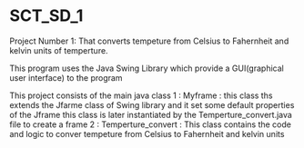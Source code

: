 # SCT_SD_1

Project Number 1: That converts tempeture from Celsius to Fahernheit and kelvin units of temperture.

This program uses the Java Swing Library which provide a GUI(graphical user interface) to the program 

This project consists of the main java class 
    1 : Myframe :
            this class ths extends the Jfarme class of Swing library and it set some default properties of the Jframe 
            this class is later instantiated by the Temperture_convert.java file to create a frame
    2 : Temperture_convert :
            This class contains the code and logic to conver tempeture from Celsius to Fahernheit and kelvin units
            